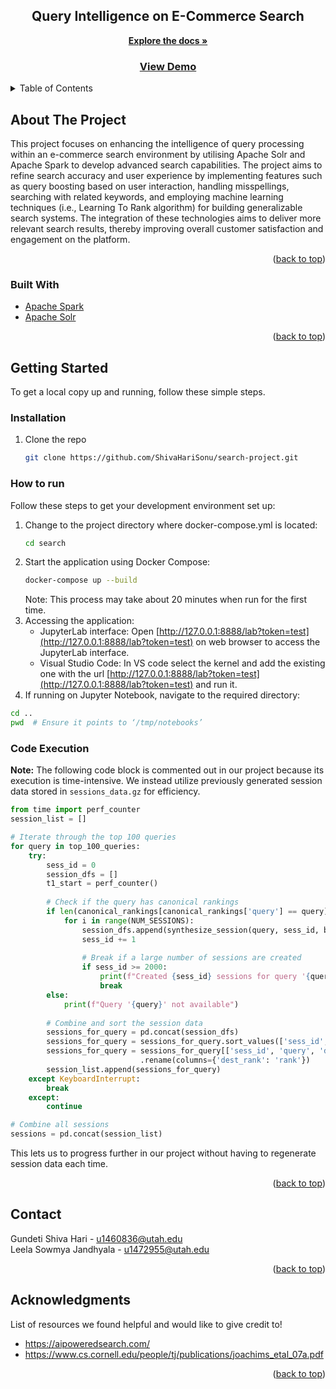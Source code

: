 
<div align="center">

<h2 align="center">Query Intelligence on E-Commerce Search</h2>

  <p align="center">
    <a href="https://github.com/ShivaHariSonu/search-project"><strong>Explore the docs »</strong></a>
    <br />
    <a href="https://www.youtube.com/"><h3>View Demo</h3></a>
  </p>
</div>

<!-- TABLE OF CONTENTS -->
<details>
  <summary>Table of Contents</summary>
  <ol>
    <li>
      <a href="#about-the-project">About The Project</a>
      <ul>
        <li><a href="#built-with">Built With</a></li>
      </ul>
    </li>
    <li>
      <a href="#getting-started">Getting Started</a>
      <ul>
        <li><a href="#installation">Installation</a></li>
        <li><a href="#how-to-run">How to run</a></li>
        <li><a href="#code-execution">Code Execution</a></li>
      </ul>
    </li>
    <li><a href="#contact">Contact</a></li>
    <li><a href="#acknowledgments">Acknowledgments</a></li>
  </ol>
</details>



<!-- ABOUT THE PROJECT -->
## About The Project

This project focuses on enhancing the intelligence of query processing within an e-commerce search environment by utilising Apache Solr and Apache Spark to develop advanced search capabilities. The project aims to refine search accuracy and user experience by implementing features such as query boosting based on user interaction, handling misspellings, searching with related keywords, and employing machine learning techniques (i.e., Learning To Rank algorithm) for building generalizable search systems. The integration of these technologies aims to deliver more relevant search results, thereby improving overall customer satisfaction and engagement on the platform.

<p align="right">(<a href="#readme-top">back to top</a>)</p>



### Built With

* <a href="https://spark.apache.org/">Apache Spark </a>
* <a href="https://solr.apache.org/"> Apache Solr</a>

<p align="right">(<a href="#readme-top">back to top</a>)</p>



<!-- GETTING STARTED -->
## Getting Started
To get a local copy up and running, follow these simple steps.
### Installation
1. Clone the repo
   ```sh
   git clone https://github.com/ShivaHariSonu/search-project.git
### How to run
Follow these steps to get your development environment set up:
1. Change to the project directory where docker-compose.yml is located:
   ```sh
   cd search
2. Start the application using Docker Compose:
   ```sh
   docker-compose up --build
   ```
   Note: This process may take about 20 minutes when run for the first time.
3. Accessing the application:
   - JupyterLab interface: Open [http://127.0.0.1:8888/lab?token=test](http://127.0.0.1:8888/lab?token=test) on web browser to access the JupyterLab interface.
   - Visual Studio Code: In VS code select the kernel and add the existing one with the url [http://127.0.0.1:8888/lab?token=test](http://127.0.0.1:8888/lab?token=test) and run it.
4. If running on Jupyter Notebook, navigate to the required directory:
  ```sh
  cd ..
  pwd  # Ensure it points to ‘/tmp/notebooks’
  ```


### Code Execution

**Note:** The following code block is commented out in our project because its execution is time-intensive. We instead utilize previously generated session data stored in `sessions_data.gz` for efficiency.

```python
from time import perf_counter
session_list = []

# Iterate through the top 100 queries
for query in top_100_queries:
    try:
        sess_id = 0
        session_dfs = []
        t1_start = perf_counter()
        
        # Check if the query has canonical rankings
        if len(canonical_rankings[canonical_rankings['query'] == query]) > 0:
            for i in range(NUM_SESSIONS):
                session_dfs.append(synthesize_session(query, sess_id, baselines))
                sess_id += 1
                
                # Break if a large number of sessions are created
                if sess_id >= 2000:
                    print(f"Created {sess_id} sessions for query '{query}' in {perf_counter() - t1_start:.2f} seconds")
                    break
        else:
            print(f"Query '{query}' not available")
        
        # Combine and sort the session data
        sessions_for_query = pd.concat(session_dfs)
        sessions_for_query = sessions_for_query.sort_values(['sess_id', 'dest_rank'])
        sessions_for_query = sessions_for_query[['sess_id', 'query', 'dest_rank', 'clicked_doc_id', 'clicked']] \
                             .rename(columns={'dest_rank': 'rank'})
        session_list.append(sessions_for_query)
    except KeyboardInterrupt:
        break
    except:
        continue

# Combine all sessions
sessions = pd.concat(session_list)
```
This lets us to progress further in our project without having to regenerate session data each time. 
<p align="right">(<a href="#readme-top">back to top</a>)</p>


<!-- CONTACT -->
## Contact

Gundeti Shiva Hari - u1460836@utah.edu 
<br/>
Leela Sowmya Jandhyala - u1472955@utah.edu

<p align="right">(<a href="#readme-top">back to top</a>)</p>



<!-- ACKNOWLEDGMENTS -->
## Acknowledgments
List of resources we found helpful and would like to give credit to!
* https://aipoweredsearch.com/
* https://www.cs.cornell.edu/people/tj/publications/joachims_etal_07a.pdf

<p align="right">(<a href="#readme-top">back to top</a>)</p>




